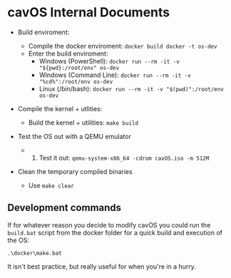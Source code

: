 # cavOS Internal Documents

- Build enviroment:
    - Compile the docker enviroment: ``docker build docker -t os-dev``
    - Enter the build enviroment: 
        - Windows (PowerShell): ``docker run --rm -it -v "${pwd}:/root/env" os-dev``
        - Windows (Command Line): ``docker run --rm -it -v "%cd%":/root/env os-dev``
        - Linux (/bin/bash): ``docker run --rm -it -v "$(pwd)":/root/env os-dev``

- Compile the kernel + utlities:
    - Build the kernel + utilities: ``make build``

- Test the OS out with a QEMU emulator
    - 1. Test it out: ``qemu-system-x86_64 -cdrom cavOS.iso -m 512M``

- Clean the temporary compiled binaries
    - Use ``make clear``

## Development commands

If for whatever reason you decide to modify cavOS you could run the ``build.bat`` script from the docker folder for a quick build and execution of the OS:

``.\docker\make.bat``

It isn't best practice, but really useful for when you're in a hurry. 